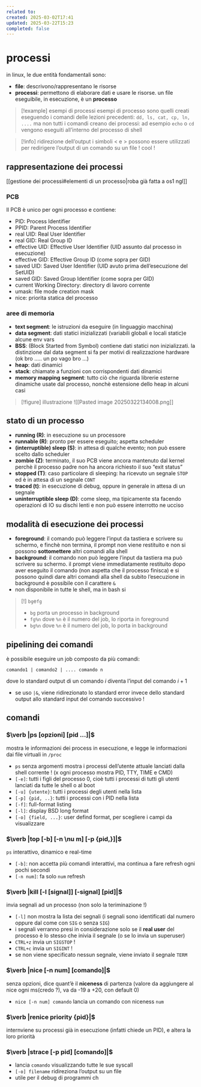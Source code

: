 ```yaml
---
related to: 
created: 2025-03-02T17:41
updated: 2025-03-22T15:23
completed: false
---
```

# processi
in linux, le due entità fondamentali sono:
- **file**: descrivono/rappresentano le risorse
- **processi**: permettono di elaborare dati e usare le risorse. un file eseguibile, in esecuzione, è un **processo**
>[!example] esempi di processi
>esempi di processo sono quelli creati eseguendo i comandi delle lezioni precedenti: `dd, ls, cat, cp, ln, ....`
>ma non tutti i comandi creano dei processi: ad esempio `echo` o `cd` vengono eseguiti all’interno del processo di shell

>[!info] ridirezione dell’output
i simboli < e > possono essere utilizzati per redirigere l’output di un comando su un file ! cool !

## rappresentazione dei processi
[[gestione dei processi#elementi di un processo|roba già fatta a os1 ngl]]
### PCB
Il PCB è unico per ogni processo e contiene:
- PID: Process Identifier
- PPID: Parent Process Identifier
- real UID: Real User Identifier
- real GID: Real Group ID
- effective UID: Effective User Identifier (UID assunto dal processo in esecuzione)
- effective GID: Effective Group ID (come sopra per GID)
- saved UID: Saved User Identifier (UID avuto prima dell’esecuzione del SetUID)
- saved GID: Saved Group Identifier (come sopra per GID)
- current Working Directory: directory di lavoro corrente
- umask: file mode creation mask
- nice: priorita statica del processo
### aree di memoria
- **text segment**: le istruzioni da eseguire (in linguaggio macchina)
- **data segment**: dati statici inizializzati (variabili globali e locali static)e alcune env vars
- **BSS**: (Block Started from Symbol) contiene dati statici non inizializzati. la distinzione dal data segment si fa per motivi di realizzazione hardware (ok bro ….. un po vago bro …)
- **heap**: dati dinamici
- **stack**: chiamate a funzioni con corrispondenti dati dinamici
- **memory mapping segment**: tutto ciò che riguarda librerie esterne dinamiche usate dal processo, nonchè estensione dello heap in alcuni casi
>[!figure] illustrazione
![[Pasted image 20250322134008.png]]
## stato di un processo
- **running (R)**: in esecuzione su un processore
- **runnable (R)**: pronto per essere eseguito; aspetta scheduler
- **(interruptible) sleep (S)**: in attesa di qualche evento; non può essere scelto dallo scheduler
- **zombie (Z)**: terminato, il suo PCB viene ancora mantenuto dal kernel perchè il processo padre non ha ancora richiesto il suo “exit status”
- **stopped (T)**: caso particolare di sleeping: ha ricevuto un segnale `STOP` ed è in attesa di un segnale `CONT`
- **traced (t)**: in esecuzione di debug, oppure in generale in attesa di un segnale
- **uninterruptible sleep (D)**: come sleep, ma tipicamente sta facendo operazioni di IO su dischi lenti e non può essere interrotto ne ucciso
## modalità di esecuzione dei processi
- **foreground**: il comando può leggere l’input da tastiera e scrivere su schermo, e finchè non termina, il prompt non viene restituito e non si possono **sottomettere** altri comandi alla shell
- **background**: il comando non può leggere l’input da tastiera ma può scrivere su schermo. il prompt viene immediatamente restituito dopo aver eseguito il comando (non aspetta che il processo finisca) e si possono quindi dare altri comandi alla shell da subito
l’esecuzione in background è possibile con il carattere `&`
- non disponibile in tutte le shell, ma in bash si
>[!] `bg`e`fg`
>- `bg` porta un processo in background
>- `fg%n` dove `%n` è il numero del job, lo riporta in foreground
>- `bg%n` dove `%n` è il numero del job, lo porta in background

## pipelining dei comandi
è possibile eseguire un job composto da più comandi:
```
comando1 | comando2 | .... comando n
```
dove lo standard output di un comando $i$ diventa l’input del comando $i+1$
- se uso `|&`, viene ridirezionato lo standard error invece dello standard output allo standard input del comando successivo !
## comandi
### $\verb |ps [opzioni] [pid ...]|$
mostra le informazioni dei process in esecuzione, e legge le informazioni dai file virtuali in `/proc`
- `ps` senza argomenti mostra i processi dell’utente attuale lanciati dalla shell corrente ! (x ogni processo mostra PID, TTY, TIME e CMD)
- `[-e]`: tutti i figli del processo 0, cioè tutti i processi di tutti gli utenti lanciati da tutte le shell o al boot
- `[-u] {utente}`: tutti i processi degli utenti nella lista
- `[-p] {pid, ..}`: tutti i processi con i PID nella lista
- `[-f]`: full-format listing
- `[-l]`: display BSD long format
- `[-o] {field, ...}`: user defind format, per scegliere i campi da visualizzare 
### $\verb |top [-b] [-n \nu m] [-p {pid,}]|$
`ps` interattivo, dinamico e real-time
- `[-b]`: non accetta più comandi interattivi, ma continua a fare refresh ogni pochi secondi
- `[-n num]`: fa solo `num` refresh
### $\verb |kill [-l [signal]] [-signal] [pid]|$
invia segnali ad un processo (non solo la teriminazione !)
- `[-l]` non mostra la lista dei segnali (i segnali sono identificati dal numero oppure dal come con `SIG` o senza `SIG`)
- i segnali verranno presi in considerazione solo se il **real user** del processo è lo stesso che inivia il segnale (o se lo invia un superuser)
- `CTRL+z` invia un `SIGSTOP` !
- `CTRL+c` invia un `SIGINT` !
- se non viene specificato nessun segnale, viene inviato il segnale `TERM`
### $\verb |nice [-n num] [comando]|$
senza opzioni, dice quant’è il **niceness** di partenza (valore da aggiungere al nice ogni ms(credo ?), va da -19 a +20, con default 0)
- `nice [-n num] comando` lancia un comando con niceness `num`
### $\verb |renice priority {pid}|$
internviene su processi già in esecuzione (infatti chiede un PID), e altera la loro priorità
### $\verb |strace [-p pid] [comando]|$
- lancia `comando` visualizzando tutte le sue syscall
- `[-o] filename` ridireziona l’output su un file
- utile per il debug di programmi ch